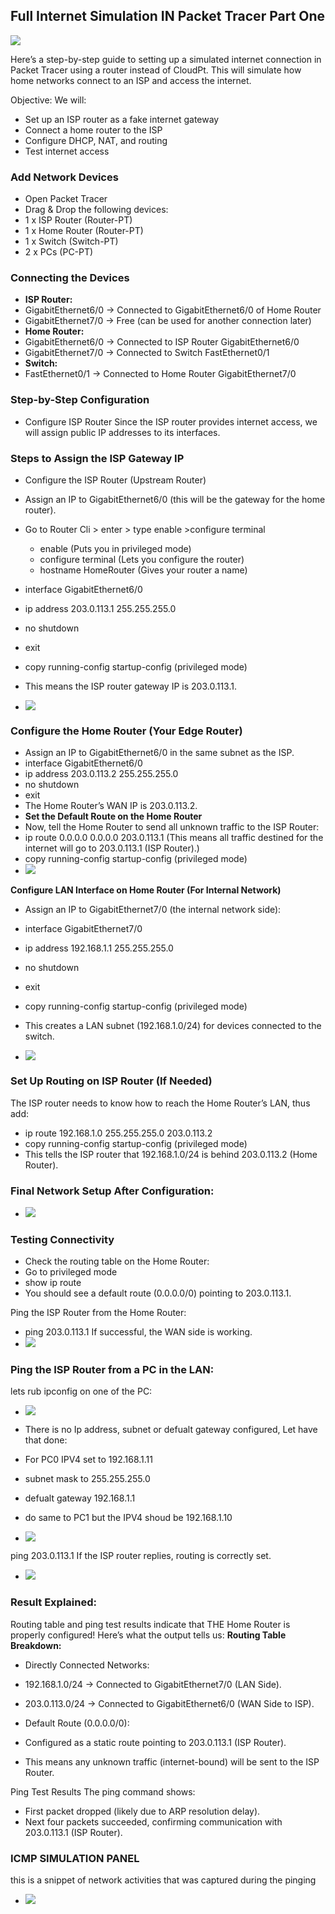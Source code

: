## Full Internet Simulation IN Packet Tracer Part One

![](https://i.imgur.com/XgpW4RB.png)

Here’s a step-by-step guide to setting up a simulated internet connection in Packet Tracer using a router instead of CloudPt. This will simulate how home networks connect to an ISP and access the internet.

Objective:
We will:
- Set up an ISP router as a fake internet gateway
- Connect a home router to the ISP
- Configure DHCP, NAT, and routing
- Test internet access

### Add Network Devices
-  Open Packet Tracer
-  Drag & Drop the following devices:
  -  1 x ISP Router (Router-PT)
  -  1 x Home Router (Router-PT)
  -  1 x Switch (Switch-PT)
  -  2 x PCs (PC-PT)

### Connecting the Devices
-  **ISP Router:**
  -  GigabitEthernet6/0 → Connected to GigabitEthernet6/0 of Home Router
  -  GigabitEthernet7/0 → Free (can be used for another connection later)
-  **Home Router:**
  -  GigabitEthernet6/0 → Connected to ISP Router GigabitEthernet6/0
  -  GigabitEthernet7/0 → Connected to Switch FastEthernet0/1
-  **Switch:**
-  FastEthernet0/1 → Connected to Home Router GigabitEthernet7/0

###  Step-by-Step Configuration
-  Configure ISP Router
Since the ISP router provides internet access, we will assign public IP addresses to its interfaces.

###  Steps to Assign the ISP Gateway IP
-  Configure the ISP Router (Upstream Router)
-  Assign an IP to GigabitEthernet6/0 (this will be the gateway for the home router).
- Go to Router Cli > enter > type enable >configure terminal
  - enable  (Puts you in privileged mode)
  -  configure terminal (Lets you configure the router)
  -  hostname HomeRouter (Gives your router a name)

-  interface GigabitEthernet6/0
-  ip address 203.0.113.1 255.255.255.0
-  no shutdown
-  exit
-  copy running-config startup-config (privileged mode)
-  This means the ISP router gateway IP is 203.0.113.1.
-   ![](https://i.imgur.com/yDDwQE7.png)

###  Configure the Home Router (Your Edge Router)
-  Assign an IP to GigabitEthernet6/0 in the same subnet as the ISP.
-  interface GigabitEthernet6/0
-  ip address 203.0.113.2 255.255.255.0
-  no shutdown
-  exit
-  The Home Router’s WAN IP is 203.0.113.2.
-  **Set the Default Route on the Home Router**
-  Now, tell the Home Router to send all unknown traffic to the ISP Router:
  -  ip route 0.0.0.0 0.0.0.0 203.0.113.1  (This means all traffic destined for the internet will go to 203.0.113.1 (ISP Router).)
  -   copy running-config startup-config (privileged mode)
-  ![](https://i.imgur.com/VTFuPBv.png)

**Configure LAN Interface on Home Router (For Internal Network)**
-  Assign an IP to GigabitEthernet7/0 (the internal network side):
  -  interface GigabitEthernet7/0
  -  ip address 192.168.1.1 255.255.255.0
  -  no shutdown
  -  exit
  -  copy running-config startup-config (privileged mode)
-  This creates a LAN subnet (192.168.1.0/24) for devices connected to the switch.

-  ![](https://i.imgur.com/VTFuPBv.png)

###  Set Up Routing on ISP Router (If Needed)
The ISP router needs to know how to reach the Home Router’s LAN, thus add:
-  ip route 192.168.1.0 255.255.255.0 203.0.113.2
-  copy running-config startup-config (privileged mode)
-  This tells the ISP router that 192.168.1.0/24 is behind 203.0.113.2 (Home Router).

### Final Network Setup After Configuration:
-  ![](https://i.imgur.com/4NkALbC.png)

###  Testing Connectivity
-  Check the routing table on the Home Router:
-  Go to privileged mode
-  show ip route
-  You should see a default route (0.0.0.0/0) pointing to 203.0.113.1.

Ping the ISP Router from the Home Router:
-  ping 203.0.113.1
If successful, the WAN side is working.
-    ![](https://i.imgur.com/JKE5p3n.png)

### Ping the ISP Router from a PC in the LAN:
lets rub ipconfig on one of the PC:
-  ![](https://i.imgur.com/jN4UgiQ.png)

- There is no Ip address, subnet or defualt gateway configured, Let have that done:
- For PC0 IPV4 set to 192.168.1.11
- subnet mask to 255.255.255.0
- defualt gateway 192.168.1.1
- do same to PC1 but the IPV4 shoud be 192.168.1.10
- ![](https://i.imgur.com/S17Rlo3.png)

ping 203.0.113.1
If the ISP router replies, routing is correctly set.

-  ![](https://i.imgur.com/DsAtgJq.png)

###  Result Explained:
Routing table and ping test results indicate that THE Home Router is properly configured! Here’s what the output tells us:
**Routing Table Breakdown:**
-  Directly Connected Networks:
-  192.168.1.0/24 → Connected to GigabitEthernet7/0 (LAN Side).
-  203.0.113.0/24 → Connected to GigabitEthernet6/0 (WAN Side to ISP).
-  Default Route (0.0.0.0/0):

-  Configured as a static route pointing to 203.0.113.1 (ISP Router).
-  This means any unknown traffic (internet-bound) will be sent to the ISP Router.

Ping Test Results
The ping command shows:
-  First packet dropped (likely due to ARP resolution delay).
-  Next four packets succeeded, confirming communication with 203.0.113.1 (ISP Router).

### ICMP SIMULATION PANEL
this is a snippet of network activities that was captured during the pinging 
-  ![](https://i.imgur.com/6qjtpBY.png)
